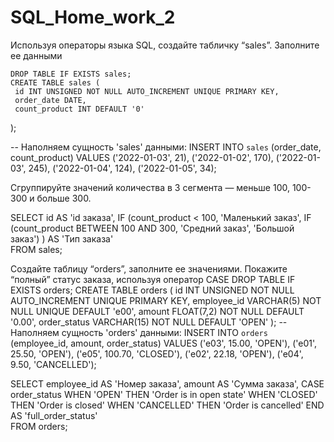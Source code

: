 # SQL_Home_work_2

Используя операторы языка SQL, создайте табличку “sales”. Заполните ее данными

 	DROP TABLE IF EXISTS sales;
	CREATE TABLE sales (
	 id INT UNSIGNED NOT NULL AUTO_INCREMENT UNIQUE PRIMARY KEY,
	 order_date DATE,
	 count_product INT DEFAULT '0'
);

-- Наполняем сущность 'sales' данными:
 INSERT INTO `sales` (order_date, count_product)
 VALUES 
('2022-01-03', 21),
('2022-01-02', 170),
('2022-01-03', 245),
('2022-01-04', 124),
('2022-01-05', 34);


Сгруппируйте значений количества в 3 сегмента — меньше 100, 100-300 и больше 300.

SELECT 
	id AS 'id заказа',
	IF (count_product < 100, 'Маленький заказ', 
		IF (count_product BETWEEN 100 AND 300, 'Средний заказ', 'Большой заказ')
	) AS 'Тип заказа'	
FROM sales;


Создайте таблицу “orders”, заполните ее значениями. Покажите “полный” статус заказа, используя оператор CASE
DROP TABLE IF EXISTS orders;
CREATE TABLE orders (
	id INT UNSIGNED NOT NULL AUTO_INCREMENT UNIQUE PRIMARY KEY,
	employee_id VARCHAR(5) NOT NULL UNIQUE DEFAULT 'e00',
	amount FLOAT(7,2) NOT NULL DEFAULT '0.00',
    order_status VARCHAR(15) NOT NULL DEFAULT 'OPEN'
);
-- Наполняем сущность 'orders' данными:
INSERT INTO `orders` (employee_id, amount, order_status)
VALUES 
('e03', 15.00, 'OPEN'),
('e01', 25.50, 'OPEN'),
('e05', 100.70, 'CLOSED'),
('e02', 22.18, 'OPEN'),
('e04', 9.50, 'CANCELLED');



SELECT 
	employee_id AS 'Номер заказа',
	amount AS 'Сумма заказа',
    CASE order_status 
		WHEN 'OPEN' THEN 'Order is in open state'
		WHEN 'CLOSED' THEN 'Order is closed'
		WHEN 'CANCELLED' THEN 'Order is cancelled'
	END AS 'full_order_status'	
FROM orders;
